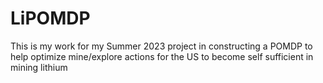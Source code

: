 # LiPOMDP
This is my work for my Summer 2023 project in constructing a POMDP to help optimize mine/explore actions for the US to become self sufficient in mining lithium
